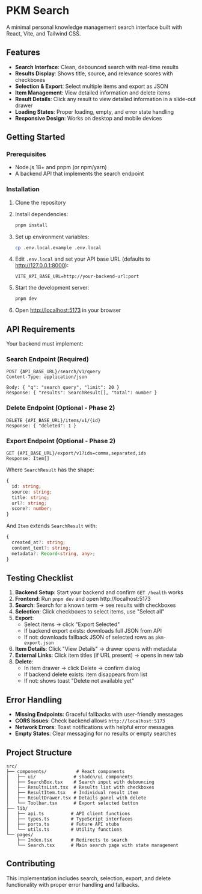 # PKM Search

A minimal personal knowledge management search interface built with React, Vite, and Tailwind CSS.

## Features

- **Search Interface**: Clean, debounced search with real-time results
- **Results Display**: Shows title, source, and relevance scores with checkboxes
- **Selection & Export**: Select multiple items and export as JSON
- **Item Management**: View detailed information and delete items
- **Result Details**: Click any result to view detailed information in a slide-out drawer
- **Loading States**: Proper loading, empty, and error state handling
- **Responsive Design**: Works on desktop and mobile devices

## Getting Started

### Prerequisites

- Node.js 18+ and pnpm (or npm/yarn)
- A backend API that implements the search endpoint

### Installation

1. Clone the repository
2. Install dependencies:
   ```bash
   pnpm install
   ```

3. Set up environment variables:
   ```bash
   cp .env.local.example .env.local
   ```
   
4. Edit `.env.local` and set your API base URL (defaults to http://127.0.0.1:8000):
   ```
   VITE_API_BASE_URL=http://your-backend-url:port
   ```

5. Start the development server:
   ```bash
   pnpm dev
   ```

6. Open [http://localhost:5173](http://localhost:5173) in your browser

## API Requirements

Your backend must implement:

### Search Endpoint (Required)
```
POST {API_BASE_URL}/search/v1/query
Content-Type: application/json

Body: { "q": "search query", "limit": 20 }
Response: { "results": SearchResult[], "total": number }
```

### Delete Endpoint (Optional - Phase 2)
```
DELETE {API_BASE_URL}/items/v1/{id}
Response: { "deleted": 1 }
```

### Export Endpoint (Optional - Phase 2)
```
GET {API_BASE_URL}/export/v1?ids=comma,separated,ids
Response: Item[]
```

Where `SearchResult` has the shape:
```typescript
{
  id: string;
  source: string;
  title: string;
  url?: string;
  score?: number;
}
```

And `Item` extends `SearchResult` with:
```typescript
{
  created_at?: string;
  content_text?: string;
  metadata?: Record<string, any>;
}
```

## Testing Checklist

1. **Backend Setup**: Start your backend and confirm `GET /health` works
2. **Frontend**: Run `pnpm dev` and open http://localhost:5173
3. **Search**: Search for a known term → see results with checkboxes
4. **Selection**: Click checkboxes to select items, use "Select all"
5. **Export**: 
   - Select items → click "Export Selected"
   - If backend export exists: downloads full JSON from API
   - If not: downloads fallback JSON of selected rows as `pkm-export.json`
6. **Item Details**: Click "View Details" → drawer opens with metadata
7. **External Links**: Click item titles (if URL present) → opens in new tab
8. **Delete**: 
   - In item drawer → click Delete → confirm dialog
   - If backend delete exists: item disappears from list
   - If not: shows toast "Delete not available yet"

## Error Handling

- **Missing Endpoints**: Graceful fallbacks with user-friendly messages
- **CORS Issues**: Check backend allows `http://localhost:5173`
- **Network Errors**: Toast notifications with helpful error messages
- **Empty States**: Clear messaging for no results or empty searches

## Project Structure

```
src/
├── components/           # React components
│   ├── ui/              # shadcn/ui components
│   ├── SearchBox.tsx    # Search input with debouncing
│   ├── ResultsList.tsx  # Results list with checkboxes
│   ├── ResultItem.tsx   # Individual result item
│   ├── ResultDrawer.tsx # Details panel with delete
│   └── Toolbar.tsx      # Export selected button
├── lib/
│   ├── api.ts          # API client functions
│   ├── types.ts        # TypeScript interfaces
│   ├── ports.ts        # Future API stubs
│   └── utils.ts        # Utility functions
└── pages/
    ├── Index.tsx       # Redirects to search
    └── Search.tsx      # Main search page with state management
```

## Contributing

This implementation includes search, selection, export, and delete functionality with proper error handling and fallbacks.
